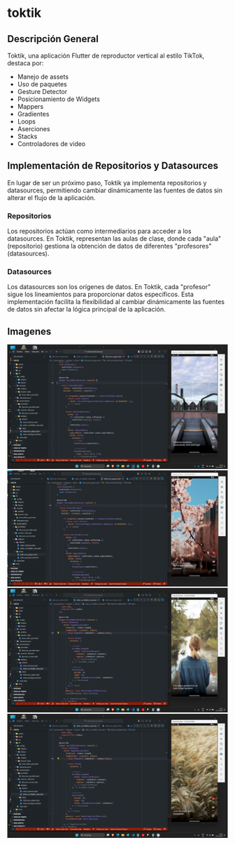 # toktik

## Descripción General

Toktik, una aplicación Flutter de reproductor vertical al estilo TikTok, destaca por:

- Manejo de assets
- Uso de paquetes
- Gesture Detector
- Posicionamiento de Widgets
- Mappers
- Gradientes
- Loops
- Aserciones
- Stacks
- Controladores de video

## Implementación de Repositorios y Datasources

En lugar de ser un próximo paso, Toktik ya implementa repositorios y datasources, permitiendo cambiar dinámicamente las fuentes de datos sin alterar el flujo de la aplicación.

### Repositorios

Los repositorios actúan como intermediarios para acceder a los datasources. En Toktik, representan las aulas de clase, donde cada "aula" (repositorio) gestiona la obtención de datos de diferentes "profesores" (datasources).

### Datasources

Los datasources son los orígenes de datos. En Toktik, cada "profesor" sigue los lineamientos para proporcionar datos específicos. Esta implementación facilita la flexibilidad al cambiar dinámicamente las fuentes de datos sin afectar la lógica principal de la aplicación.

## Imagenes
![Captura de pantalla 1](screenShots/1.png)
![Captura de pantalla 1](screenShots/2.png)
![Captura de pantalla 1](screenShots/3.png)
![Captura de pantalla 1](screenShots/4.png)
